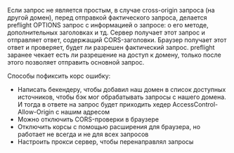 Если запрос не является простым, в случае cross-origin запроса (на другой домен), перед отправкой фактического запроса, делается preflight OPTIONS запрос с информацией о запросе: о его методе, дополнительных заголовках и тд. Сервер получает этот запрос и отправляет ответ, содержащий CORS-заголовки. Браузер получает этот ответ и проверяет, будет ли разрешен фактический запрос. preflight заранее чекает есть ли разрешение на доступ к домену, только после этого позволяет отправить основной запрос.

Способы пофиксить корс ошибку: 
- Написать бекендеру, чтобы добавил наш домен в список доступных источников, чтобы бэк мог обрабатывать запросы с нашего домена. И тогда в ответе на запрос будет приходить хедер AccessControl-Allow-Origin с нашим адресом 
- Можно отключить CORS-проверки в браузере 
- Отключить корсы с помощью расширения для браузера, но работает не всегда и не для всех запросов 
- Настроить прокси сервер, чтобы перенаправлял запросы